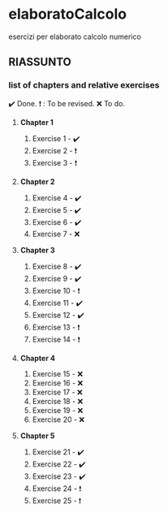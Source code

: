 # elaboratoCalcolo
esercizi per elaborato calcolo numerico

## RIASSUNTO 

### list of chapters and relative exercises ###

:heavy_check_mark: Done.
:heavy_exclamation_mark: : To be revised.
:x: To do.

1. **Chapter 1**
    1. Exercise 1 - :heavy_check_mark:
    1. Exercise 2 - :heavy_exclamation_mark:
    1. Exercise 3 - :heavy_exclamation_mark:

2. **Chapter 2**
    
    1. Exercise 4 - :heavy_check_mark:
    1. Exercise 5 - :heavy_check_mark:
    1. Exercise 6 - :heavy_check_mark:
    1. Exercise 7 - :x:

3. **Chapter 3**
    
    1. Exercise 8 - :heavy_check_mark:
    2. Exercise 9 - :heavy_check_mark:
    3. Exercise 10 - :heavy_exclamation_mark:
    4. Exercise 11 - :heavy_check_mark:
    5. Exercise 12 - :heavy_check_mark:
    6. Exercise 13 - :heavy_exclamation_mark:
    7. Exercise 14 - :heavy_exclamation_mark:

4. **Chapter 4**
    
    1. Exercise 15 - :x:
    2. Exercise 16 - :x:
    3. Exercise 17 - :x:
    4. Exercise 18 - :x:
    5. Exercise 19 - :x:
    6. Exercise 20 - :x:


5. **Chapter 5**
     
     1. Exercise 21 - :heavy_check_mark:
     2. Exercise 22 - :heavy_check_mark:
     3. Exercise 23 - :heavy_check_mark:
     4. Exercise 24 - :heavy_exclamation_mark:
     5. Exercise 25 - :heavy_exclamation_mark:
   
